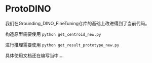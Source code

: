 # ProtoDINO

我们在Grounding_DINO_FineTuning仓库的基础上改进得到了当前代码。

构造原型需要使用
`python get_centroid_new.py`

进行推理需要使用
`python get_result_prototype_new.py`

具体使用文档还在编写当中....
